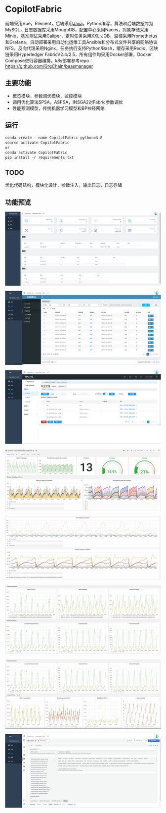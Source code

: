 # CopilotFabric

前端采用Vue，Element，后端采用[Java](https://github.com/regancz/CopilotFabric-Java-Server)，Python编写，算法和后端数据库为MySQL，日志数据库采用MongoDB，配置中心采用Nacos，对象存储采用Minio，基准测试采用Caliper，定时任务采用XXL-JOB，监控采用Promethetus和Grafana。自动部署采用自动化运维工具Ansible和分布式文件共享的网络协议NFS。反向代理采用Nginx，任务执行支持Python/Bash，缓存采用Redis，区块链采用Hyperledger FabricV2.4/2.5，所有组件均采用Docker部署，Docker Compose进行容器编排。k8s部署参考repo：https://github.com/GrgChain/baasmanager

## 主要功能

- 概览模块，参数调优模块，监控模块
- 调用优化算法SPSA，ASPSA，INSGA2对Fabric参数调优
- 性能预测模型，传统机器学习模型和BP神经网络

## 运行

```
conda create --name CopilotFabric python=3.8
source activate CopilotFabric
or
conda activate CopilotFabric
pip install -r requirements.txt
```

## TODO

优化代码结构，模块化设计，参数注入，输出日志，日志存储

## 功能预览

![web_overview](https://github.com/regancz/Auto-Tuning-HLF/blob/master/pic/web_overview.png "web_overview")

![task_log](https://github.com/regancz/Auto-Tuning-HLF/blob/master/pic/task_log.png "task_log")

![nacos_config](https://github.com/regancz/Auto-Tuning-HLF/blob/master/pic/nacos_config.png "nacos_config")

![Dashboard1](https://github.com/regancz/Auto-Tuning-HLF/blob/master/pic/grafana1.png "grafana1")

![Dashboard2](https://github.com/regancz/Auto-Tuning-HLF/blob/master/pic/grafana2.png "grafana2")

![Dashboard3](https://github.com/regancz/Auto-Tuning-HLF/blob/master/pic/grafana3.png "grafana3")

![Dashboard4](https://github.com/regancz/Auto-Tuning-HLF/blob/master/pic/grafana4.png "grafana4")

![query_metric](https://github.com/regancz/Auto-Tuning-HLF/blob/master/pic/query_metric.png "query_metric")





